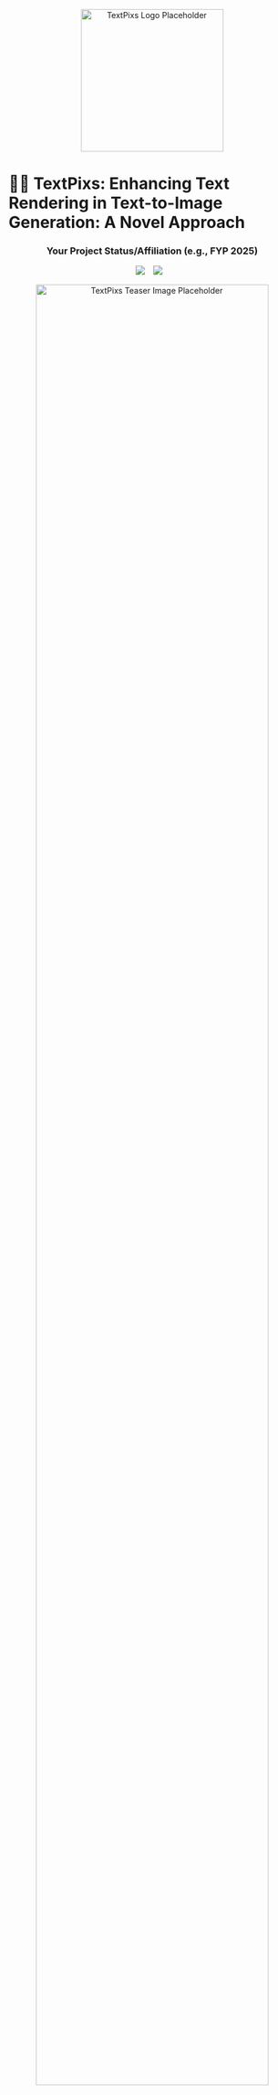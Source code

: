 <p align="center">
  <img src="./assets/logo.png" width="250" alt="TextPixs Logo Placeholder"/>
</p>

# 🎨✨ TextPixs: Enhancing Text Rendering in Text-to-Image Generation: A Novel Approach

### <div align="center"> Your Project Status/Affiliation (e.g., FYP 2025) <div>

<div align="center">
  <a href="https://github.com/SyedaAnshrahGillani/TextPixs"><img src="https://img.shields.io/static/v1?label=Project&message=Github&color=blue&logo=github"></a> &ensp;
  <a href="https://arxiv.org/abs/XXXX.XXXXX"><img src="https://img.shields.io/static/v1?label=Paper&message=Arxiv&color=red&logo=arxiv"></a> &ensp;
  <!-- Add more badges as needed, e.g., demo link, Hugging Face Space -->
</div>

<p align="center" border-radius="10px">
  <img src="./assets/textpixs.png" width="90%" alt="TextPixs Teaser Image Placeholder"/>
</p>

## Abstract / Executive Summary

Text-to-image generation has made significant strides with advancements in deep learning, particularly with GANs and transformers. However, accurate text rendering within generated images remains a challenge, impeding applications such as educational tools, design automation, and digital art. This paper introduces a novel framework for enhancing text rendering in images, integrating state-of-the-art techniques and innovative mathematical models. Extensive experiments demonstrate that the proposed approach significantly improves text fidelity and visual quality.

## 🔥🔥 News

- (🔥 New) [2025/07/03] README updated to professional standards, inspired by leading research projects.
- (🔥 New) [2025/07/03] FYP1 deliverables organized and integrated into the repository.
- [2025/06/30] Initial project setup and repository creation.

## Table of Contents 📚

- [Abstract / Executive Summary](#abstract--executive-summary)
- [News](#-news)
- [Introduction](#introduction)
- [Features](#features)
- [Technologies Used](#technologies-used)
- [Roadmap](#roadmap)
- [Performance](#performance)
- [Team](#team)
- [FYP1 Deliverables](#fyp1-deliverables)
- [Project Structure](#project-structure)
- [To-Do List](#to-do-list)
- [Contact](#contact)
- [Contributing](#contributing)
- [License](#license)
- [Acknowledgements](#acknowledgements)
- [Citation](#citation)

## 💡 Introduction

Text-to-image generation has gained widespread attention in fields such as content creation, advertising, and human-computer interaction. Recent models like DALL-E and Imagen have achieved remarkable image synthesis capabilities. However, the accurate rendering of textual content remains a bottleneck due to:

- Ambiguity in text prompts.
- Challenges in maintaining textual structure within complex visual scenes.
- Lack of robust loss functions focused on textual fidelity.

To address these challenges, this research proposes a novel hybrid architecture incorporating semantic alignment, multimodal embeddings, and a custom loss function. Our primary objectives include:
- Enhancing the rendering of images via text-to-image generation using state-of-the-art techniques.
- Improving text fidelity and visual quality in generated images.
- Developing a novel hybrid architecture with semantic alignment and text rendering loss.

TextPixs intends to bridge the gap between ideas and visuals, providing users with a creative playground for generating, modifying, and refining images. Our purpose is to research and contribute breakthroughs in achieving excellence in text-to-image generation, with a focus on text fidelity improvements to advance applications in content creation, advertising, and human-computer interactions.

## Features 🚀

- **Text-to-Image Generation**: Input a description, and TextPixs will create a high-quality image that matches your vision. This feature leverages a novel hybrid architecture incorporating:
    - **Semantic Alignment Module**: Aligns textual embeddings with visual features using cross-modal transformers, ensuring semantic coherence between text and image.
    - **Text Rendering Loss**: A custom loss function penalizes textual inaccuracies by incorporating OCR-based feedback loops, ensuring generated text matches the input.
    - **Dual-Stage Refinement**: A two-step generation pipeline for coarse-to-fine text rendering, enhancing fine-grained details.
- **Image Modifications** (Phase 2): Modify existing images using text prompts for further customization and creativity.
- **Text-to-Video Capabilities** (Future Phase): Generate short videos from descriptive prompts.

Our model also incorporates additional enhancements for improved performance:
- **Dynamic Learning Rate Adjustment**: Adapts the learning rate based on validation performance.
- **Multilingual Training Support**: Extends capabilities to generate text in multiple languages with diverse scripts.
- **Attention Map Visualization**: Provides insights into which parts of the image are most influenced by specific textual prompts.

## Technologies Used 🛡️

- **Backend**: Flask, Python (Note: This is based on FYP1 deliverables. Actual implementation details for FYP2 may vary.)
- **Frontend**: React.js, HTML, CSS (Note: This is based on FYP1 deliverables. Actual implementation details for FYP2 may vary.)
- **Database**: PostgreSQL (Note: This is based on FYP1 deliverables. Actual implementation details for FYP2 may vary.)
- **AI/ML Models**: Fine-Tuned Stable Diffusion Model, Generative Adversarial Networks (GANs) with PyTorch.
- **Datasets**: COCO-Text, TextCaps, Custom Multilingual Dataset.

## Roadmap 🗺️

Our project roadmap is structured into phases, with iterative progress on deliverables:

- **Initiation Phase (July - August 2024)**: Project setup and initial planning.
- **Literature Review (August - September 2024)**: Comprehensive review of existing research.
- **Gap Analysis (September - November 2024)**: Identification of research gaps and unique contributions.
- **Research Design and Planning (November 2024 - January 2025)**: Detailed design of the hybrid architecture and experimental setup.
- **Data Collection (January - April 2025)**: Gathering and preparing datasets for model training.
- **Data Analysis and Interpretation (March - May 2025)**: Analyzing experimental results and drawing conclusions.
- **Drafting Research Paper (November 2024 - May 2025)**: Writing the final research paper.
- **Final Review & Submission on Selected Journal (May - June 2025)**: Preparing for submission to a journal like CVPR.
- **Documentations & FYP Report (June - July 2025)**: Finalizing all project documentation and the FYP report.

## Performance 📊

Our proposed method demonstrates significant improvements over existing models in text-to-image generation, particularly in text fidelity and visual quality. The following table summarizes the performance comparison based on FID (Fréchet Inception Distance), BLEU, and OCR Accuracy.

| Model | FID (↓) | BLEU (↑) | OCR Accuracy (↑) |
|---|---|---|---|
| DALL-E | 12.34 | 0.72 | 65% |
| Imagen | 10.56 | 0.81 | 72% |
| **Proposed** | **9.12** | **0.89** | **85%** |

## Team 👥

**Internal Supervisor**: Sir Osama Ahmed Khan
**External Supervisor & Sponsor**: **Mirza Samad Ahmed Baig** (mirzasamadahmedbaig@gmail.com)

**Team Members**:
- **Syeda Anshrah Gillani (Group Leader)** (1337-2021)
- Umema Mujeeb (2396-2021)
- Maheen Ali (1589-2021)

## FYP1 Deliverables 📦

The following key deliverables from FYP1 are available in the `docs/fyp1` directory:

- **FYP 1 Details**: `fyp1_details.pdf`
- **Project Plan (Gantt Chart)**: `project_plan.pdf`
- **Gap Analysis**: `gap_analysis.pdf`
- **Demo Notebook**: `demo.ipynb`
- **FYP1 Presentation**: `fyp1_presentation.pptx`
- **Presentation Template**: `presentation_template.pptx`
- **Model Training Recording**: `model_training_recording.mov`
- **Standee Design**: `standee.pdf`
- **Image Asset**: `image.png`

## Project Structure 📁

The repository is organized as follows:

```
TextPixs/
├── docs/                 # Project documentation and deliverables
│   ├── assets/           # Images and other assets for README and documentation
│   └── fyp1/             # Contains all deliverables from FYP1
├── .github/              # GitHub Actions workflows and configurations
├── LICENSE               # Project license
└── README.md             # This README file
```
*(Note: Additional directories for code (e.g., `src/`, `backend/`, `frontend/`) will be added as the implementation phase of FYP2 progresses.)*

## 💪 To-Do List

We are actively working on and planning the following:

- [ ] Refine and optimize the Semantic Alignment Module.
- [ ] Further develop and evaluate the Text Rendering Loss function.
- [ ] Enhance the Dual-Stage Refinement pipeline for improved image quality.
- [ ] Conduct more extensive experiments with dynamic learning rate adjustment.
- [ ] Expand multilingual training support to additional languages.
- [ ] Develop advanced Attention Map Visualization techniques.
- [ ] Explore new datasets for training and evaluation.
- [ ] Prepare the final research paper for submission to a top-tier conference (e.g., CVPR).
- [ ] Implement and integrate the image modification feature (Phase 2).
- [ ] Explore and develop text-to-video capabilities (Future Phase).
- [ ] Prepare comprehensive documentation and the final FYP report.

## Contact 📧

For any inquiries or collaborations, please contact:

- **Syeda Anshrah Gillani (Group Leader)**: syedaanshrah16@gmail.com

## Contributing 🤝

We welcome contributions! If you’re interested in improving TextPixs, please fork the repository, create a new branch, and submit a pull request.

1. Fork the repository
2. Create your feature branch (`git checkout -b feature/your-feature-name`)
3. Commit your changes (`git commit -m 'Add new feature'`)
4. Push to the branch (`git push origin feature/your-feature-name`)
5. Open a pull request

## License 📜

Distributed under the MIT License. See `LICENSE` for more information.

## 🤗 Acknowledgements

We extend our gratitude to the following:

- Our supervisors, Sir Osama Ahmed Khan and Mirza Samad Ahmed Baig, for their invaluable guidance and support.
- Mirza Samad Ahmed Baig for his sponsorship and continued commitment to the project.
- All researchers and open-source contributors whose work has inspired and facilitated this project.

## 📖 Citation

If you find this research project helpful, please consider citing our work (details to be provided upon paper submission).

```bibtex
@article{gillani2025enhancing,
  title={Enhancing Text Rendering in Text-to-Image Generation: A Novel Approach},
  author={Gillani, Syeda Anshrah and Mujeeb, Umema and Ali, Maheen and Baig, Mirza Samad Ahmed},
  journal={DRAFT SUBMITTED ON 17 JANUARY 2025 TO FYP COMMITTEE FOR FYP1 EVALUATION PURPOSES},
  year={2025}
}
```